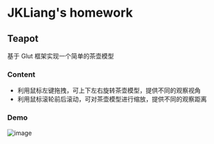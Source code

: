 # JKLiang's homework

## Teapot
基于 Glut 框架实现一个简单的茶壶模型

### Content
- 利用鼠标左键拖拽，可上下左右旋转茶壶模型，提供不同的观察视角
- 利用鼠标滚轮前后滚动，可对茶壶模型进行缩放，提供不同的观察距离

### Demo
![image](https://github.com/JKLiang9714/graphics2018/tree/master/21851125%E6%A2%81%E5%AE%B6%E5%9D%A4/project01/teapot_demo.gif)